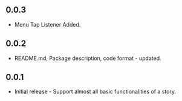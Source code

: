 
## 0.0.3

* Menu Tap Listener Added.

## 0.0.2

* README.md, Package description, code format - updated.

## 0.0.1

* Initial release - Support almost all basic functionalities of a story.
